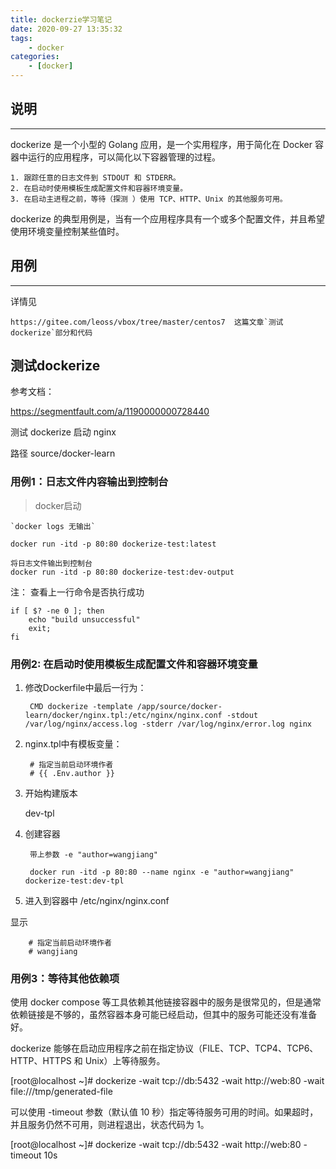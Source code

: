 ```yaml
---
title: dockerzie学习笔记
date: 2020-09-27 13:35:32
tags: 
    - docker
categories:
    - [docker]
---
```


## 说明
----
dockerize 是一个小型的 Golang 应用，是一个实用程序，用于简化在 Docker 容器中运行的应用程序，可以简化以下容器管理的过程。

    1. 跟踪任意的日志文件到 STDOUT 和 STDERR。
    2. 在启动时使用模板生成配置文件和容器环境变量。
    3. 在启动主进程之前，等待（探测 ）使用 TCP、HTTP、Unix 的其他服务可用。

dockerize 的典型用例是，当有一个应用程序具有一个或多个配置文件，并且希望使用环境变量控制某些值时。

<!-- more -->

## 用例
-----

详情见

    https://gitee.com/leoss/vbox/tree/master/centos7  这篇文章`测试dockerize`部分和代码



## 测试dockerize  

参考文档：
  
https://segmentfault.com/a/1190000000728440

测试 dockerize 启动 nginx

路径 source/docker-learn


### 用例1：日志文件内容输出到控制台
 

> docker启动

    `docker logs 无输出`

    docker run -itd -p 80:80 dockerize-test:latest

    将日志文件输出到控制台
    docker run -itd -p 80:80 dockerize-test:dev-output


注：
 查看上一行命令是否执行成功

    if [ $? -ne 0 ]; then
        echo "build unsuccessful"
        exit;
    fi

### 用例2: 在启动时使用模板生成配置文件和容器环境变量

1. 修改Dockerfile中最后一行为：


        CMD dockerize -template /app/source/docker-learn/docker/nginx.tpl:/etc/nginx/nginx.conf -stdout /var/log/nginx/access.log -stderr /var/log/nginx/error.log nginx


2. nginx.tpl中有模板变量：

        # 指定当前启动环境作者
        # {{ .Env.author }}

3. 开始构建版本

    dev-tpl

4. 创建容器

        带上参数 -e "author=wangjiang"

        docker run -itd -p 80:80 --name nginx -e "author=wangjiang" dockerize-test:dev-tpl

5. 进入到容器中 /etc/nginx/nginx.conf

显示  

        # 指定当前启动环境作者
        # wangjiang

### 用例3：等待其他依赖项

使用 docker compose 等工具依赖其他链接容器中的服务是很常见的，但是通常依赖链接是不够的，虽然容器本身可能已经启动，但其中的服务可能还没有准备好。

dockerize 能够在启动应用程序之前在指定协议（FILE、TCP、TCP4、TCP6、HTTP、HTTPS 和 Unix）上等待服务。

[root@localhost ~]# dockerize -wait tcp://db:5432 -wait http://web:80 -wait file:///tmp/generated-file

可以使用 -timeout 参数（默认值 10 秒）指定等待服务可用的时间。如果超时，并且服务仍然不可用，则进程退出，状态代码为 1。

[root@localhost ~]# dockerize -wait tcp://db:5432 -wait http://web:80 -timeout 10s





